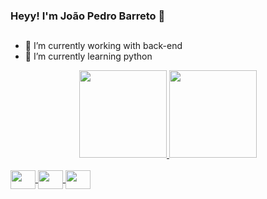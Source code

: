 ### Heyy! I'm João Pedro Barreto 👋
##
- 🔭 I’m currently working with back-end
- 🌱 I’m currently learning python

<div align="center">
  <a href="https://github.com/barreto-jpedro">
  <img height="140em" src="https://github-readme-stats.vercel.app/api?username=barreto-jpedro&show_icons=true&theme=dracula&include_all_commits=true&count_private=true"/>
  <img height="140em" src="https://github-readme-stats.vercel.app/api/top-langs/?username=barreto-jpedro&layout=compact&langs_count=7&theme=dracula"/>
</div>
<div style="display: inline_block"><br>
<img align="center" height="30" width="40" src="https://cdn.jsdelivr.net/gh/devicons/devicon/icons/cplusplus/cplusplus-original.svg">
<img align="center" height="30" width="40" src="https://cdn.jsdelivr.net/gh/devicons/devicon/icons/c/c-original.svg">
<img align="center" height="30" width="40" src="https://cdn.jsdelivr.net/gh/devicons/devicon/icons/python/python-original.svg" />
</div>

##

